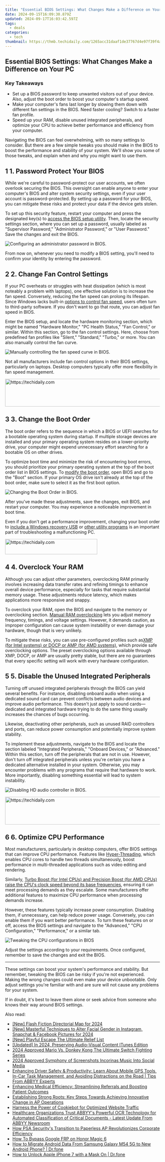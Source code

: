 ```yaml
---
title: "Essential BIOS Settings: What Changes Make a Difference on Your PC"
date: 2024-09-15T16:09:30.879Z
updated: 2024-09-17T16:03:42.597Z
tags:
  - deals
categories:
  - tech
thumbnail: https://thmb.techidaily.com/1265acc31daaf1de37767d4e97f39f4ae2ccc01cbc88f73f84d86fe7d2349a91.jpg
---
```


## Essential BIOS Settings: What Changes Make a Difference on Your PC

### Key Takeaways

* Set up a BIOS password to keep unwanted visitors out of your device. Also, adjust the boot order to boost your computer's startup speed.
* Make your computer's fans last longer by slowing them down with different fan settings in the BIOS. Need faster cooling? Switch to a faster fan profile.
* Speed up your RAM, disable unused integrated peripherals, and optimize your CPU to achieve better performance and efficiency from your computer.

 Navigating the BIOS can feel overwhelming, with so many settings to consider. But there are a few simple tweaks you should make in the BIOS to boost the performance and stability of your system. We'll show you some of those tweaks, and explain when and why you might want to use them.

## 1  1\. Password Protect Your BIOS 

 While we're careful to password-protect our user accounts, we often overlook securing the BIOS. This oversight can enable anyone to enter your computer's BIOS and alter system security settings, even if your user account is password-protected. By setting up a password for your BIOS, you can mitigate these risks and protect your data if the device gets stolen.

 To set up this security feature, restart your computer and press the designated key(s) to [access the BIOS setup utility](https://apple-account.techidaily.com/in-2024-turning-off-two-factor-authentication-on-iphone-14-pro-max-5-tips-you-must-know-by-drfone-ios/). Then, locate the security settings section, where you can set up a password, usually labeled as "Supervisor Password," "Administrator Password," or "User Password." Save the changes and exit the BIOS.

![Configuring an administrator password in BIOS.](https://static1.howtogeekimages.com/wordpress/wp-content/uploads/2024/06/1-configuring-an-administrator-password-in-bios.jpg) 

 From now on, whenever you need to modify a BIOS setting, you'll need to confirm your identity by entering the password.

## 2  2\. Change Fan Control Settings 

 If your PC overheats or struggles with heat dissipation (which is most noteably a problem with laptops), one effective solution is to increase the fan speed. Conversely, reducing the fan speed can prolong its lifespan. Since Windows lacks built-in [options to control fan speed](https://win11.techidaily.com/uniting-emails-adding-gmail-accounts-to-outlook-windows-style/), users often turn to third-party software. If you don't want to go that route, you can adjust fan speed in BIOS.

 Enter the BIOS setup, and locate the hardware monitoring section, which might be named "Hardware Monitor," "PC Health Status," "Fan Control," or similar. Within this section, go to the fan control settings. Here, choose from predefined fan profiles like "Silent," "Standard," "Turbo," or more. You can also manually control the fan curve.

![Manually controlling the fan speed curve in BIOS.](https://static1.howtogeekimages.com/wordpress/wp-content/uploads/2024/06/manually-controlling-the-fan-speed-curve-in-bios.png) 

 Not all manufacturers include fan control options in their BIOS settings, particularly on laptops. Desktop computers typically offer more flexibility in fan speed management.

<!-- affiliate ads begin -->
<a href="https://appsumo.8odi.net/c/5597632/2118304/7443" target="_top" id="2118304">
  <img src="//a.impactradius-go.com/display-ad/7443-2118304" border="0" alt="https://techidaily.com" width="600" height="90"/>
</a>
<img height="0" width="0" src="https://appsumo.8odi.net/i/5597632/2118304/7443" style="position:absolute;visibility:hidden;" border="0" />
<!-- affiliate ads end -->

## 3  3\. Change the Boot Order 

 The boot order refers to the sequence in which a BIOS or UEFI searches for a bootable operating system during startup. If multiple storage devices are installed and your primary operating system resides on a lower-priority drive, your computer might expend unnecessary effort searching for a bootable OS on other drives.

 To optimize boot time and minimize the risk of encountering boot errors, you should prioritize your primary operating system at the top of the boot order list in BIOS settings. To [modify the boot order](https://extra-guidance.techidaily.com/2024-approved-navigating-through-gopros-burst-recording-options/), open BIOS and go to the "Boot" section. If your primary OS drive isn't already at the top of the boot order, make sure to select it as the first boot option.

![Changing the Boot Order in BIOS.](https://static1.howtogeekimages.com/wordpress/wp-content/uploads/2024/06/changing-the-boot-order-in-bios.jpg) 

 After you've made these adjustments, save the changes, exit BIOS, and restart your computer. You may experience a noticeable improvement in boot time. 

 Even if you don't get a performance improvement, changing your boot order to [include a Windows recovery USB](https://screen-mirroring-recording.techidaily.com/updated-zooming-in-a-step-by-step-guide-to-perfect-screenshare/) or [other utility programs](https://win-answers.techidaily.com/the-complete-2024-handbook-to-eliminating-unwanted-chrome-flickering-on-your-windows-machine/) is an important part of troubleshooting a malfunctioning PC. 

<!-- affiliate ads begin -->
<a href="https://25home.pxf.io/c/5597632/2123474/16836" target="_top" id="2123474">
  <img src="//a.impactradius-go.com/display-ad/16836-2123474" border="0" alt="https://techidaily.com" width="300" height="50"/>
</a>
<img height="0" width="0" src="https://25home.pxf.io/i/5597632/2123474/16836" style="position:absolute;visibility:hidden;" border="0" />
<!-- affiliate ads end -->

## 4  4\. Overclock Your RAM 

 Although you can adjust other parameters, overclocking RAM primarily involves increasing data transfer rates and refining timings to enhance overall device performance, especially for tasks that require substantial memory usage. These adjustments reduce latency, which makes applications more responsive and snappy. 

 To overclock your RAM, open the BIOS and navigate to the memory or overclocking section. [Manual RAM overclocking](https://snapchat-videos.techidaily.com/updated-2024-approved-navigating-snapads-a-business-strategy-guide/) lets you adjust memory frequency, timings, and voltage settings. However, it demands caution, as improper configuration can cause system instability or even damage your hardware, though that is very unlikely.

 To mitigate these risks, you can use pre-configured profiles such as[XMP (for Intel systems) or DOCP or AMP (for AMD systems)](http://www.howtogeek.com/what-is-xmp/), which provide safe overclocking options. The preset overclocking options available through XMP, DOCP, or AMP are usually pretty stable, but there are no guarantees that every specific setting will work with every hardware configuration. 

## 5  5\. Disable the Unused Integrated Peripherals 

 Turning off unused integrated peripherals through the BIOS can yield several benefits. For instance, disabling onboard audio when using a dedicated sound card can prevent conflicts between audio devices and improve audio performance. This doesn't just apply to sound cards—dedicated and integrated hardware trying to do the same thing usually increases the chances of bugs occurring. 

 Likewise, deactivating other peripherals, such as unused RAID controllers and ports, can reduce power consumption and potentially improve system stability.

 To implement these adjustments, navigate to the BIOS and locate the section labeled "Integrated Peripherals," "Onboard Devices," or "Advanced." Within this section, turn off the peripherals that are not in use. However, don't turn off integrated peripherals unless you're certain you have a dedicated alternative installed in your system. Otherwise, you may encounter problems with any programs that require that hardware to work. More importantly, disabling something essential will lead to system instability. 

![Disabling HD audio controller in BIOS.](https://static1.howtogeekimages.com/wordpress/wp-content/uploads/2024/06/2-disabling-hd-audio-controller-in-bios.jpg) 

<!-- affiliate ads begin -->
<a href="https://25home.pxf.io/c/5597632/2123482/16836" target="_top" id="2123482">
  <img src="//a.impactradius-go.com/display-ad/16836-2123482" border="0" alt="https://techidaily.com" width="728" height="90"/>
</a>
<img height="0" width="0" src="https://25home.pxf.io/i/5597632/2123482/16836" style="position:absolute;visibility:hidden;" border="0" />
<!-- affiliate ads end -->

## 6  6\. Optimize CPU Performance 

 Most manufacturers, particularly in desktop computers, offer BIOS settings that can improve CPU performance. Features like [Hyper-Threading](https://facebook-video-share.techidaily.com/updated-elite-stabilization-solutions-for-video-creators-for-2024/), which enables CPU cores to handle two threads simultaneously, boost performance in multi-threaded applications such as video editing and rendering.

 Similarly, [Turbo Boost (for Intel CPUs) and Precision Boost (for AMD CPUs) raise the CPU's clock speed beyond its base frequencies](https://extra-resources.techidaily.com/vectors-for-novices-uncover-essentials-types-and-applications/), ensuring it can meet processing demands as they escalate. Some manufacturers offer additional features to maximize CPU performance when processing demands increase.

 However, these features typically increase power consumption. Disabling them, if unnecessary, can help reduce power usage. Conversely, you can enable them if you want better performance. To turn these features on or off, access the BIOS settings and navigate to the "Advanced," "CPU Configuration," "Performance," or a similar tab.

![Tweaking the CPU configurations in BIOS](https://static1.howtogeekimages.com/wordpress/wp-content/uploads/2024/06/tweaking-the-cpu-configurations-in-bios.jpg) 

 Adjust the settings according to your requirements. Once configured, remember to save the changes and exit the BIOS.

---

 These settings can boost your system's performance and stability. But remember, tweaking the BIOS can be risky if you're not experienced. Making the wrong changes could even make your device unbootable. Only adjust settings you're familiar with and are sure will not cause any problems for your system.

 If in doubt, it's best to leave them alone or seek advice from someone who knows their way around BIOS settings.

<ins class="adsbygoogle"
     style="display:block"
     data-ad-format="autorelaxed"
     data-ad-client="ca-pub-7571918770474297"
     data-ad-slot="1223367746"></ins>

<ins class="adsbygoogle"
     style="display:block"
     data-ad-client="ca-pub-7571918770474297"
     data-ad-slot="8358498916"
     data-ad-format="auto"
     data-full-width-responsive="true"></ins>

<span class="atpl-alsoreadstyle">Also read:</span>
<div><ul>
<li><a href="https://fox-access.techidaily.com/new-flash-fiction-directorial-map-for-2024/"><u>[New] Flash Fiction Directorial Map for 2024</u></a></li>
<li><a href="https://instagram-videos.techidaily.com/new-masterful-techniques-to-alter-facial-gender-in-instagram-snapchat-and-facebook-pictures-for-2024/"><u>[New] Masterful Techniques to Alter Facial Gender in Instagram, Snapchat & Facebook Pictures for 2024</u></a></li>
<li><a href="https://desktop-recording.techidaily.com/new-playful-escape-the-ultimate-relief-list/"><u>[New] Playful Escape The Ultimate Relief List</u></a></li>
<li><a href="https://screen-sharing-recording.techidaily.com/updated-in-2024-preserving-audio-visual-content-itunes-edition/"><u>[Updated] In 2024, Preserving Audio-Visual Content ITunes Edition</u></a></li>
<li><a href="https://remote-screen-capture.techidaily.com/2024-approved-mario-vs-donkey-kong-the-ultimate-switch-fighting-series/"><u>2024 Approved Mario Vs. Donkey Kong The Ultimate Switch Fighting Series</u></a></li>
<li><a href="https://instagram-video-recordings.techidaily.com/2024-approved-symphony-of-screenshots-incorinas-music-into-social-media/"><u>2024 Approved Symphony of Screenshots Incorinas Music Into Social Media</u></a></li>
<li><a href="https://some-tips.techidaily.com/enhancing-driver-safety-and-productivity-learn-about-mobile-gps-tools-in-car-task-management-and-avoiding-distractions-on-the-road-tips-from-abbyy-experts.m13/"><u>Enhancing Driver Safety & Productivity: Learn About Mobile GPS Tools, In-Car Task Management, and Avoiding Distractions on the Road | Tips From ABBYY Experts</u></a></li>
<li><a href="https://some-tips.techidaily.com/enhancing-medical-efficiency-streamlining-referrals-and-boosting-patient-outcomes/"><u>Enhancing Medical Efficiency: Streamlining Referrals and Boosting Patient Outcomes</u></a></li>
<li><a href="https://some-tips.techidaily.com/establishing-strong-roots-key-steps-towards-achieving-innovative-change-in-ap-operations/"><u>Establishing Strong Roots: Key Steps Towards Achieving Innovative Change in AP Operations</u></a></li>
<li><a href="https://some-tips.techidaily.com/harness-the-power-of-cookiebot-for-optimized-website-traffic/"><u>Harness the Power of Cookiebot for Optimized Website Traffic</u></a></li>
<li><a href="https://some-tips.techidaily.com/healthcare-organizations-trust-abbyys-powerful-ocr-technology-for-automated-classification-of-critical-documents-latest-update-from-abbyy-newsroom/"><u>Healthcare Organizations Trust ABBYY's Powerful OCR Technology for Automated Classification of Critical Documents - Latest Update From ABBYY Newsroom</u></a></li>
<li><a href="https://some-tips.techidaily.com/how-psa-securitys-transition-to-paperless-ap-revolutionizes-corporate-efficiency/"><u>How PSA Security's Transition to Paperless AP Revolutionizes Corporate Efficiency</u></a></li>
<li><a href="https://phone-solutions.techidaily.com/how-to-bypass-google-frp-on-honor-magic-6-by-drfone-android-unlock-remove-google-frp/"><u>How To Bypass Google FRP on Honor Magic 6</u></a></li>
<li><a href="https://blog-min.techidaily.com/how-to-migrate-android-data-from-samsung-galaxy-m54-5g-to-new-android-phone-drfone-by-drfone-transfer-from-android-transfer-from-android/"><u>How to Migrate Android Data From Samsung Galaxy M54 5G to New Android Phone? | Dr.fone</u></a></li>
<li><a href="https://iphone-unlock.techidaily.com/how-to-unlock-apple-iphone-7-with-a-mask-on-drfone-by-drfone-ios/"><u>How to Unlock Apple iPhone 7 with a Mask On | Dr.fone</u></a></li>
</ul></div>

